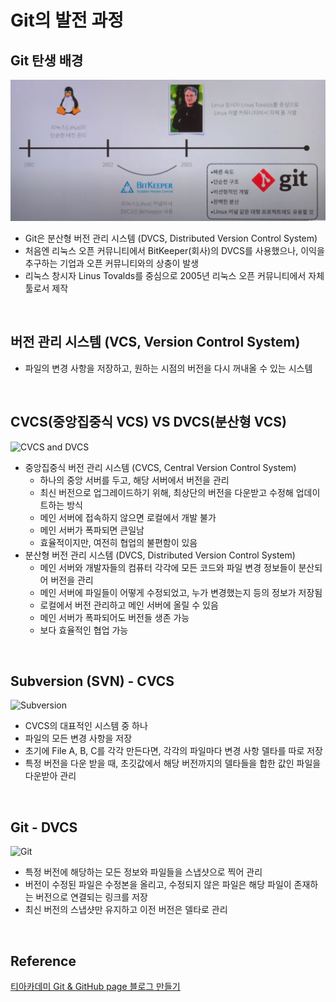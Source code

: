 # Git의 발전 과정

## Git 탄생 배경

![git history](../image/git_history.JPG)

* Git은 분산형 버전 관리 시스템 (DVCS, Distributed Version Control System)
* 처음엔 리눅스 오픈 커뮤니티에서 BitKeeper(회사)의 DVCS를 사용했으나, 이익을 추구하는 기업과 오픈 커뮤니티와의 상충이 발생
* 리눅스 창시자 Linus Tovalds를 중심으로 2005년 리눅스 오픈 커뮤니티에서 자체 툴로서 제작

​    

## 버전 관리 시스템 (VCS, Version Control System)

* 파일의 변경 사항을 저장하고, 원하는 시점의 버전을 다시 꺼내올 수 있는 시스템

​    

## CVCS(중앙집중식 VCS) VS DVCS(분산형 VCS)

![CVCS and DVCS](C:\Users\sungyoon\git\EIL\image\cvcs_dvcs.JPG)

* 중앙집중식 버전 관리 시스템 (CVCS, Central Version Control System)
  * 하나의 중앙 서버를 두고, 해당 서버에서 버전을 관리
  * 최신 버전으로 업그레이드하기 위해, 최상단의 버전을 다운받고 수정해 업데이트하는 방식
  * 메인 서버에 접속하지 않으면 로컬에서 개발 불가
  * 메인 서버가 폭파되면 큰일남
  * 효율적이지만, 여전히 협업의 불편함이 있음
* 분산형 버전 관리 시스템 (DVCS, Distributed Version Control System)
  * 메인 서버와 개발자들의 컴퓨터 각각에 모든 코드와 파일 변경 정보들이 분산되어 버전을 관리
  * 메인 서버에 파일들이 어떻게 수정되었고, 누가 변경했는지 등의 정보가 저장됨
  * 로컬에서 버전 관리하고 메인 서버에 올릴 수 있음
  * 메인 서버가 폭파되어도 버전들 생존 가능
  * 보다 효율적인 협업 가능

​    

## Subversion (SVN) - CVCS

![Subversion](C:\Users\sungyoon\git\EIL\image\svn.JPG)

* CVCS의 대표적인 시스템 중 하나
* 파일의 모든 변경 사항을 저장
* 초기에 File A, B, C를 각각 만든다면, 각각의 파일마다 변경 사항 델타를 따로 저장
* 특정 버전을 다운 받을 때, 초깃값에서 해당 버전까지의 델타들을 합한 값인 파일을 다운받아 관리

​    

## Git - DVCS

![Git](C:\Users\sungyoon\git\EIL\image\git.JPG)

* 특정 버전에 해당하는 모든 정보와 파일들을 스냅샷으로 찍어 관리
* 버전이 수정된 파일은 수정본을 올리고, 수정되지 않은 파일은 해당 파일이 존재하는 버전으로 연결되는 링크를 저장
* 최신 버전의 스냅샷만 유지하고 이전 버전은 델타로 관리

​    

## Reference

[티아카데미 Git & GitHub page 블로그 만들기](https://www.youtube.com/watch?v=YQat_D1C-ps&list=PL9mhQYIlKEhd9wCaqfXwxBT-zqgA6adlb&index=3&t=11s&ab_channel=SKplanetTacademy)

